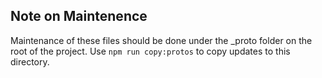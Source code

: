 ## Note on Maintenence

Maintenance of these files should be done under the _proto folder on the root of the project. Use `npm run copy:protos` to copy updates to this directory.
